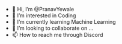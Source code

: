 - 👋 Hi, I’m @PranavYewale
- 👀 I’m interested in Coding
- 🌱 I’m currently learning Machine Learning
- 💞️ I’m looking to collaborate on ...
- 📫 How to reach me through Discord

<!---
PranavYewale/PranavYewale is a ✨ special ✨ repository because its `README.md` (this file) appears on your GitHub profile.
You can click the Preview link to take a look at your changes.
--->

